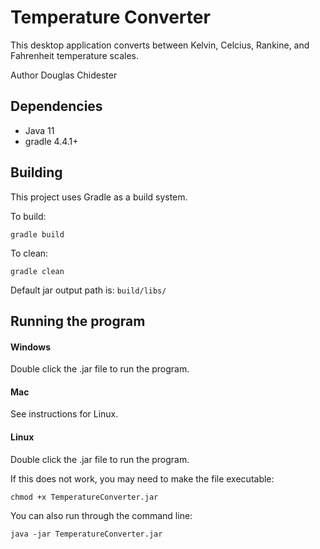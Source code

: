 # Temperature Converter
This desktop application converts between Kelvin, Celcius, Rankine, and Fahrenheit temperature scales.

Author Douglas Chidester

## Dependencies
* Java 11
* gradle 4.4.1+

## Building
This project uses Gradle as a build system.

To build:

    gradle build

To clean:

    gradle clean
    
Default jar output path is: `build/libs/`

## Running the program
#### Windows
Double click the .jar file to run the program.

#### Mac
See instructions for Linux.

#### Linux
Double click the .jar file to run the program.

If this does not work, you may need to make the file executable:

    chmod +x TemperatureConverter.jar

You can also run through the command line:
    
    java -jar TemperatureConverter.jar

